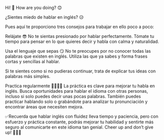 Hi! 🤩
How are you doing? 😊

¿Sientes miedo de hablar en inglés? 😥

Pues aquí te proporciono tres consejos para trabajar en ello poco a poco:

Relájate 😎 No te sientas presionado por hablar perfectamente. Tómate tu tiempo para pensar en lo que quieres decir y habla con calma y naturalidad.

Usa el lenguaje que sepas 😏 No te preocupes por no conocer todas las palabras que existen en inglés. Utiliza las que ya sabes y forma frases cortas y sencillas al hablar. 

Si te sientes como si no pudieras continuar, trata de explicar tus ideas con palabras más simples.

Practica regularmente 👨‍👩‍👧‍👦 La práctica es clave para mejorar tu habla en inglés. Busca oportunidades para hablar el idioma con otras personas, incluso si solo puedes decir unas pocas palabras. También puedes practicar hablando solo o grabándote para analizar tu pronunciación y encontrar áreas que necesiten mejora.

✅Recuerda que hablar inglés con fluidez lleva tiempo y paciencia, pero con esfuerzo y práctica constante, podrás mejorar tu habilidad y sentirte más seguro al comunicarte en este idioma tan genial.
Cheer up and don’t give up! 🤩🤩🤩
